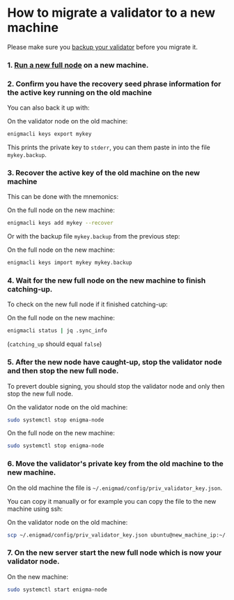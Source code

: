 # How to migrate a validator to a new machine

Please make sure you [backup your validator](/docs/validators-and-full-nodes/backup-a-validator.md) before you migrate it.

### 1. [Run a new full node](/docs/validators-and-full-nodes/run-full-node-mainnet.md) on a new machine.

### 2. Confirm you have the recovery seed phrase information for the active key running on the old machine

You can also back it up with:

On the validator node on the old machine:

```bash
enigmacli keys export mykey
```

This prints the private key to `stderr`, you can them paste in into the file `mykey.backup`.

### 3. Recover the active key of the old machine on the new machine

This can be done with the mnemonics:

On the full node on the new machine:

```bash
enigmacli keys add mykey --recover
```

Or with the backup file `mykey.backup` from the previous step:

On the full node on the new machine:

```bash
enigmacli keys import mykey mykey.backup
```

### 4. Wait for the new full node on the new machine to finish catching-up.

To check on the new full node if it finished catching-up:

On the full node on the new machine:

```bash
enigmacli status | jq .sync_info
```

(`catching_up` should equal `false`)

### 5. After the new node have caught-up, stop the validator node and then stop the new full node.

To prevert double signing, you should stop the validator node and only then stop the new full node.

On the validator node on the old machine:

```bash
sudo systemctl stop enigma-node
```

On the full node on the new machine:

```bash
sudo systemctl stop enigma-node
```

### 6. Move the validator's private key from the old machine to the new machine.

On the old machine the file is `~/.enigmad/config/priv_validator_key.json`.

You can copy it manually or for example you can copy the file to the new machine using ssh:

On the validator node on the old machine:

```bash
scp ~/.enigmad/config/priv_validator_key.json ubuntu@new_machine_ip:~/.enigmad/config/priv_validator_key.json
```

### 7. On the new server start the new full node which is now your validator node.

On the new machine:

```bash
sudo systemctl start enigma-node
```
